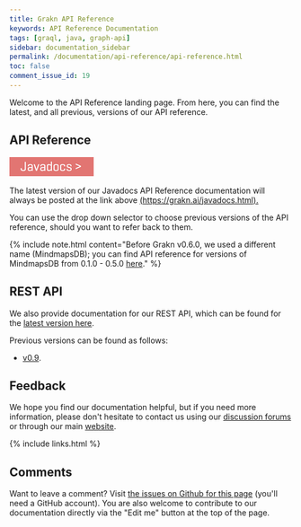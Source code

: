 ```yaml
---
title: Grakn API Reference
keywords: API Reference Documentation
tags: [graql, java, graph-api]
sidebar: documentation_sidebar
permalink: /documentation/api-reference/api-reference.html
toc: false
comment_issue_id: 19
---
```


Welcome to the API Reference landing page. From here, you can find the latest, and all previous, versions of our API reference.

## API Reference

[![Javadocs](/images/javadocs.png)](https://grakn.ai/javadocs.html)

The latest version of our Javadocs API Reference documentation will always be posted at the link above [(https://grakn.ai/javadocs.html).](https://grakn.ai/javadocs.html)   

You can use the drop down selector to choose previous versions of the API reference, should you want to refer back to them. 

{% include note.html content="Before Grakn v0.6.0, we used a different name (MindmapsDB); you can find API reference for versions of MindmapsDB from 0.1.0 - 0.5.0 [here](https://javadoc.io/doc/io.mindmaps/mindmaps-core/0.5.0)." %}

## REST API

We also provide documentation for our REST API, which can be found for the [latest version here](https://grakn.ai/pages/rest-api/latest/engine-apis.html).

Previous versions can be found as follows:

* [v0.9](https://grakn.ai/pages/rest-api/v0.9.0/engine-apis.html).

## Feedback
We hope you find our documentation helpful, but if you need more information, please don't hesitate to contact us using our [discussion forums](http://discuss.grakn.ai) or through our main [website](http://www.grakn.ai).

{% include links.html %}


## Comments
Want to leave a comment? Visit <a href="https://github.com/graknlabs/docs/issues/19" target="_blank">the issues on Github for this page</a> (you'll need a GitHub account). You are also welcome to contribute to our documentation directly via the "Edit me" button at the top of the page.
